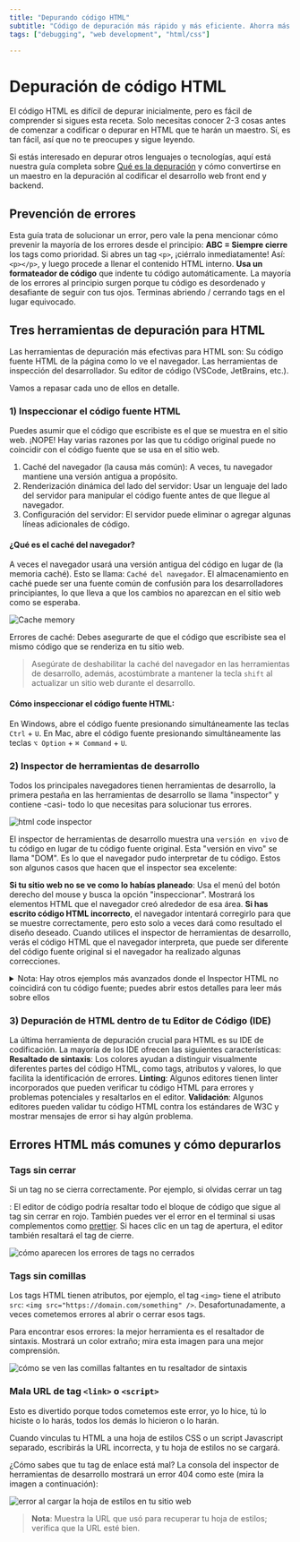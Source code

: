 ```yaml
---
title: "Depurando código HTML"
subtitle: "Código de depuración más rápido y más eficiente. Ahorra más del 50% de tu tiempo de depuración al codificar HTML."
tags: ["debugging", "web development", "html/css"]

--- 
```


# Depuración de código HTML

El código HTML es difícil de depurar inicialmente, pero es fácil de comprender si sigues esta receta. Solo necesitas conocer 2-3 cosas antes de comenzar a codificar o depurar en HTML que te harán un maestro. Sí, es tan fácil, así que no te preocupes y sigue leyendo.

Si estás interesado en depurar otros lenguajes o tecnologías, aquí está nuestra guía completa sobre [Qué es la depuración](https://) y cómo convertirse en un maestro en la depuración al codificar el desarrollo web front end y backend.

## Prevención de errores

Esta guía trata de solucionar un error, pero vale la pena mencionar cómo prevenir la mayoría de los errores desde el principio:
**ABC = Siempre cierre** los tags como prioridad. Si abres un tag `<p>`, ¡ciérralo inmediatamente! Así: `<p></p>`, y luego procede a llenar el contenido HTML interno.
**Usa un formateador de código** que indente tu código automáticamente. La mayoría de los errores al principio surgen porque tu código es desordenado y desafiante de seguir con tus ojos. Terminas abriendo / cerrando tags en el lugar equivocado.

## Tres herramientas de depuración para HTML

Las herramientas de depuración más efectivas para HTML son:
Su código fuente HTML de la página como lo ve el navegador.
Las herramientas de inspección del desarrollador.
Su editor de código (VSCode, JetBrains, etc.).

Vamos a repasar cada uno de ellos en detalle.

### 1) Inspeccionar el código fuente HTML

Puedes asumir que el código que escribiste es el que se muestra en el sitio web. ¡NOPE!
Hay varias razones por las que tu código original puede no coincidir con el código fuente que se usa en el sitio web.

1. Caché del navegador (la causa más común): A veces, tu navegador mantiene una versión antigua a propósito.
2. Renderización dinámica del lado del servidor: Usar un lenguaje del lado del servidor para manipular el código fuente antes de que llegue al navegador.
3. Configuración del servidor: El servidor puede eliminar o agregar algunas líneas adicionales de código.

#### ¿Qué es el caché del navegador?

A veces el navegador usará una versión antigua del código en lugar de (la memoria caché). Esto se llama: `Caché del navegador`. 
El almacenamiento en caché puede ser una fuente común de confusión para los desarrolladores principiantes, lo que lleva a que los cambios no aparezcan en el sitio web como se esperaba.

![Cache memory](https://storage.googleapis.com/media-breathecode/c554b1b12abd3b8e7392151ceb31ed2f367e673e99f890e0a7c70ea4df7f68ad)

Errores de caché: Debes asegurarte de que el código que escribiste sea el mismo código que se renderiza en tu sitio web.

> Asegúrate de deshabilitar la caché del navegador en las herramientas de desarrollo, además, acostúmbrate a mantener la tecla `shift` al actualizar un sitio web durante el desarrollo.

#### Cómo inspeccionar el código fuente HTML:

En Windows, abre el código fuente presionando simultáneamente las teclas `Ctrl` + `U`.
En Mac, abre el código fuente presionando simultáneamente las teclas `⌥ Option` + `⌘ Command` + `U`.

### 2) Inspector de herramientas de desarrollo

Todos los principales navegadores tienen herramientas de desarrollo, la primera pestaña en las herramientas de desarrollo se llama "inspector" y contiene -casi- todo lo que necesitas para solucionar tus errores.

![html code inspector](https://i.imgur.com/Fca0Hkm.gif)

El inspector de herramientas de desarrollo muestra una `versión en vivo` de tu código en lugar de tu código fuente original. Esta "versión en vivo" se llama "DOM". Es lo que el navegador pudo interpretar de tu código. Estos son algunos casos que hacen que el inspector sea excelente:

**Si tu sitio web no se ve como lo habías planeado**: Usa el menú del botón derecho del mouse y busca la opción "inspeccionar". Mostrará los elementos HTML que el navegador creó alrededor de esa área.
**Si has escrito código HTML incorrecto**, el navegador intentará corregirlo para que se muestre correctamente, pero esto solo a veces dará como resultado el diseño deseado. Cuando utilices el inspector de herramientas de desarrollo, verás el código HTML que el navegador interpreta, que puede ser diferente del código fuente original si el navegador ha realizado algunas correcciones.

<details>
 <summary>Nota: Hay otros ejemplos más avanzados donde el Inspector HTML no coincidirá con tu código fuente; puedes abrir estos detalles para leer más sobre ellos</summary>

Minificación: A veces, los sitios web comprimen y optimizan el código para tiempos de carga más rápidos. El inspector HTML mostrará el código minificado, que puede ser difícil de leer.
Extensiones del navegador: Los bloqueadores de anuncios o bloqueadores de scripts modifican el código mostrado en el inspector HTML.
Renderizado del lado del servidor: el inspector HTML mostrará el código renderizado en el servidor en lugar del código fuente.

</details>

### 3) Depuración de HTML dentro de tu Editor de Código (IDE)

La última herramienta de depuración crucial para HTML es su IDE de codificación. La mayoría de los IDE ofrecen las siguientes características:
**Resaltado de sintaxis**: Los colores ayudan a distinguir visualmente diferentes partes del código HTML, como tags, atributos y valores, lo que facilita la identificación de errores.
**Linting**: Algunos editores tienen linter incorporados que pueden verificar tu código HTML para errores y problemas potenciales y resaltarlos en el editor.
**Validación**: Algunos editores pueden validar tu código HTML contra los estándares de W3C y mostrar mensajes de error si hay algún problema.

## Errores HTML más comunes y cómo depurarlos

### Tags sin cerrar

Si un tag no se cierra correctamente. Por ejemplo, si olvidas cerrar un tag <div>:
El editor de código podría resaltar todo el bloque de código que sigue al tag sin cerrar en rojo.
También puedes ver el error en el terminal si usas complementos como [prettier](https://prettier.io/).
Si haces clic en un tag de apertura, el editor también resaltará el tag de cierre.

![cómo aparecen los errores de tags no cerrados](https://i.imgur.com/oJEe61z.png)

### Tags sin comillas

Los tags HTML tienen atributos, por ejemplo, el tag `<img>` tiene el atributo `src`: `<img src="https://domain.com/something" />`. 
Desafortunadamente, a veces cometemos errores al abrir o cerrar esos tags.

Para encontrar esos errores: la mejor herramienta es el resaltador de sintaxis. Mostrará un color extraño; mira esta imagen para una mejor comprensión.

![cómo se ven las comillas faltantes en tu resaltador de sintaxis](https://i.imgur.com/JzNqq1W.png)

### Mala URL de tag `<link>` o `<script>`

Esto es divertido porque todos cometemos este error, yo lo hice, tú lo hiciste o lo harás, todos los demás lo hicieron o lo harán.

Cuando vinculas tu HTML a una hoja de estilos CSS o un script Javascript separado, escribirás la URL incorrecta, y tu hoja de estilos no se cargará.

¿Cómo sabes que tu tag de enlace está mal? La consola del inspector de herramientas de desarrollo mostrará un error 404 como este (mira la imagen a continuación):

![error al cargar la hoja de estilos en tu sitio web](https://storage.googleapis.com/breathecode-asset-images/ec4a60f3823464d8fcb8a861b8bf3c786a65015e6ce66f63d17ff11bb161c0a3.png)

> **Nota**: Muestra la URL que usó para recuperar tu hoja de estilos; verifica que la URL esté bien.







